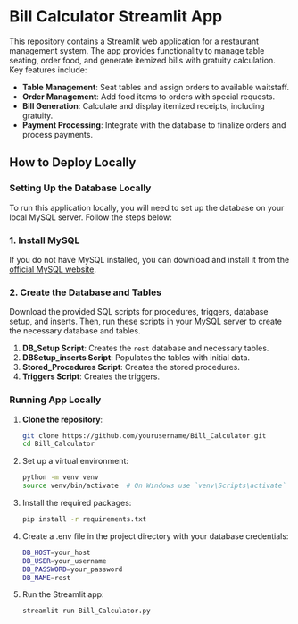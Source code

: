 # Bill Calculator Streamlit App

This repository contains a Streamlit web application for a restaurant management system. The app provides functionality to manage table seating, order food, and generate itemized bills with gratuity calculation. Key features include:

- **Table Management**: Seat tables and assign orders to available waitstaff.
- **Order Management**: Add food items to orders with special requests.
- **Bill Generation**: Calculate and display itemized receipts, including gratuity.
- **Payment Processing**: Integrate with the database to finalize orders and process payments.

## How to Deploy Locally

### Setting Up the Database Locally

To run this application locally, you will need to set up the database on your local MySQL server. Follow the steps below:

### 1. Install MySQL

If you do not have MySQL installed, you can download and install it from the [official MySQL website](https://dev.mysql.com/downloads/).

### 2. Create the Database and Tables

Download the provided SQL scripts for procedures, triggers, database setup, and inserts. Then, run these scripts in your MySQL server to create the necessary database and tables.

1. **DB_Setup Script**: Creates the `rest` database and necessary tables.
2. **DBSetup_inserts Script**: Populates the tables with initial data.
3. **Stored_Procedures Script**: Creates the stored procedures.
4. **Triggers Script**: Creates the triggers.

### Running App Locally

1. **Clone the repository**:
   ```sh
   git clone https://github.com/yourusername/Bill_Calculator.git
   cd Bill_Calculator
   
2. Set up a virtual environment:
   ```sh
   python -m venv venv
   source venv/bin/activate  # On Windows use `venv\Scripts\activate`

4. Install the required packages:
   ```sh
   pip install -r requirements.txt

6. Create a .env file in the project directory with your database credentials:
   ```sh
   DB_HOST=your_host
   DB_USER=your_username
   DB_PASSWORD=your_password
   DB_NAME=rest

7. Run the Streamlit app:
   ```sh
   streamlit run Bill_Calculator.py
